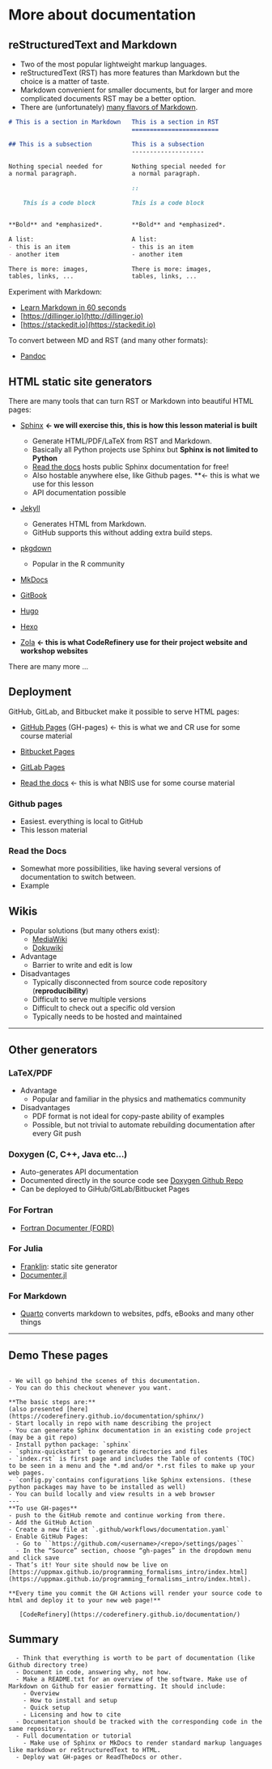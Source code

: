# More about documentation

## reStructuredText and Markdown

- Two of the most popular lightweight markup languages.
- reStructuredText (RST) has more features than Markdown but the choice is a matter of taste.
- Markdown convenient for smaller documents,
  but for larger and more complicated documents RST may be a better option.
- There are (unfortunately) [many flavors of Markdown](https://github.com/jgm/CommonMark/wiki/Markdown-Flavors).

```markdown
# This is a section in Markdown   This is a section in RST
                                  ========================

## This is a subsection           This is a subsection
                                  --------------------

Nothing special needed for        Nothing special needed for
a normal paragraph.               a normal paragraph.

                                  ::

    This is a code block          This is a code block


**Bold** and *emphasized*.        **Bold** and *emphasized*.

A list:                           A list:
- this is an item                 - this is an item
- another item                    - another item

There is more: images,            There is more: images,
tables, links, ...                tables, links, ...
```

Experiment with Markdown:

- [Learn Markdown in 60 seconds](http://commonmark.org/help/)
- [https://dillinger.io](http://dillinger.io)
- [https://stackedit.io](https://stackedit.io)

To convert between MD and RST (and many other formats):

- [Pandoc](https://pandoc.org/)

## HTML static site generators

   There are many tools that can turn RST or Markdown into beautiful HTML pages:

- [Sphinx](http://sphinx-doc.org) **← we will exercise this, this is how this lesson material is built**
    - Generate HTML/PDF/LaTeX from RST and Markdown.
    - Basically all Python projects use Sphinx but **Sphinx is not limited to Python**
    - [Read the docs](http://readthedocs.org)
    hosts public Sphinx documentation for free!
    - Also hostable anywhere else, like Github pages. **← this is what we use for this lesson
    - API documentation possible

- [Jekyll](https://jekyllrb.com)
    - Generates HTML from Markdown.
    - GitHub supports this without adding extra build steps.

- [pkgdown](https://pkgdown.r-lib.org/)
    - Popular in the R community

- [MkDocs](https://www.mkdocs.org/)
- [GitBook](https://www.gitbook.com/)
- [Hugo](https://gohugo.io)
- [Hexo](https://hexo.io)
- [Zola](https://www.getzola.org/) **← this is what CodeRefinery use for their project website and workshop websites**

There are many more ...

## Deployment

GitHub, GitLab, and Bitbucket make it possible to serve HTML pages:

- [GitHub Pages](https://pages.github.com) (GH-pages) ← this is what we and CR use for some course material

- [Bitbucket Pages](https://appfire.atlassian.net/wiki/spaces/PAGE/overview?homepageId=151420930)
- [GitLab Pages](https://pages.gitlab.io)
- [Read the docs](http://readthedocs.org) ← this is what NBIS use for some course material

### Github pages

- Easiest. everything is local to GitHub
- This lesson material

### Read the Docs

- Somewhat more possibilities, like having several versions of documentation to switch between.
- Example

## Wikis

- Popular solutions (but many others exist):
    - [MediaWiki](https://www.mediawiki.org)
    - [Dokuwiki](https://www.dokuwiki.org)
- Advantage
    - Barrier to write and edit is low
- Disadvantages
    - Typically disconnected from source code repository (**reproducibility**)
    - Difficult to serve multiple versions
    - Difficult to check out a specific old version
    - Typically needs to be hosted and maintained

---

## Other generators

### LaTeX/PDF

- Advantage
    - Popular and familiar in the physics and mathematics community
- Disadvantages
    - PDF format is not ideal for copy-paste ability of examples
    - Possible, but not trivial to automate rebuilding documentation after every Git push

### Doxygen (C, C++, Java etc...)

- Auto-generates API documentation
- Documented directly in the source code
  see [Doxygen Github Repo](https://github.com/doxygen/doxygen)
- Can be deployed to GiHub/GitLab/Bitbucket Pages

### For Fortran

- [Fortran Documenter (FORD)](https://github.com/Fortran-FOSS-Programmers/ford)

### For Julia

- [Franklin](https://franklinjl.org/): static site generator
- [Documenter.jl](https://juliadocs.github.io/Documenter.jl/stable/)

### For Markdown

- [Quarto](https://quarto.org/) converts markdown to websites, pdfs, eBooks and many other things

---

## Demo These pages

``````{challenge} Demo: Git repo -  Sphinx - GitHub - GitHub Actions - GH-pages
                                        
- We will go behind the scenes of this documentation.
- You can do this checkout whenever you want.

**The basic steps are:**
(also presented [here](https://coderefinery.github.io/documentation/sphinx/)               
- Start locally in repo with name describing the project
- You can generate Sphinx documentation in an existing code project (may be a git repo)
- Install python package: `sphinx`
- `sphinx-quickstart` to generate directories and files
- `index.rst` is first page and includes the Table of contents (TOC) to be seen in a menu and the *.md and/or *.rst files to make up your web pages.
- `config.py`contains configurations like Sphinx extensions. (these python packages may have to be installed as well)
- You can build locally and view results in a web browser
---
**To use GH-pages**
- push to the GitHub remote and continue working from there.
- Add the GitHub Action
- Create a new file at `.github/workflows/documentation.yaml`
- Enable GitHub Pages:
  - Go to ``https://github.com/<username>/<repo>/settings/pages``
  - In the “Source” section, choose “gh-pages” in the dropdown menu and click save 
- That’s it! Your site should now be live on [https://uppmax.github.io/programming_formalisms_intro/index.html](https://uppmax.github.io/programming_formalisms_intro/index.html).
   
**Every time you commit the GH Actions will render your source code to html and deploy it to your new web page!**
``````


````{Admonition} Read more
   [CodeRefinery](https://coderefinery.github.io/documentation/)
````

## Summary

````{Keypoints}
  - Think that everything is worth to be part of documentation (like Github directory tree)
  - Document in code, answering why, not how.
  - Make a README.txt for an overview of the software. Make use of Markdown on Github for easier formatting. It should include:
    - Overview
    - How to install and setup
    - Quick setup
    - Licensing and how to cite
  - Documentation should be tracked with the corresponding code in the same repository.
  - Full documentation or tutorial
    - Make use of Sphinx or MkDocs to render standard markup languages like markdown or reStructuredText to HTML.
  - Deploy wat GH-pages or ReadTheDocs or other.
    
````
